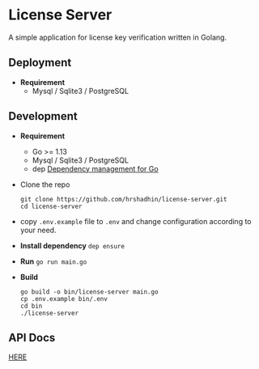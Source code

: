 # License Server
A simple application for license key verification written in Golang.

## Deployment
- **Requirement**
    - Mysql / Sqlite3 / PostgreSQL

## Development

- **Requirement**
    - Go >= 1.13
    - Mysql / Sqlite3 / PostgreSQL
    - dep [Dependency management for Go](https://golang.github.io/dep/)

- Clone the repo
    ```
    git clone https://github.com/hrshadhin/license-server.git
    cd license-server
    ```
- copy `.env.example` file to `.env` and change configuration according to your need.

- **Install dependency** `dep ensure`
- **Run** `go run main.go`
- **Build**
    ```
    go build -o bin/license-server main.go
    cp .env.example bin/.env
    cd bin
    ./license-server
    ```
  
## API Docs
[HERE](https://documenter.getpostman.com/view/8901126/SVzz2eF1)